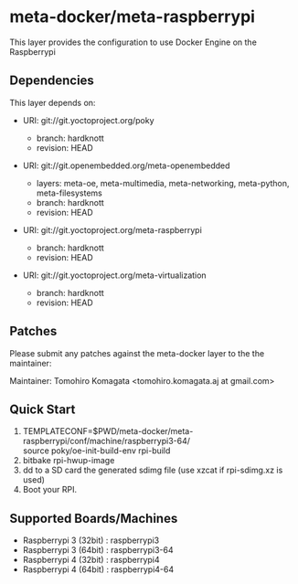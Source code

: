 # meta-docker/meta-raspberrypi

This layer provides the configuration to use Docker Engine on the Raspberrypi

## Dependencies

This layer depends on:

* URI: git://git.yoctoproject.org/poky
  * branch: hardknott
  * revision: HEAD

* URI: git://git.openembedded.org/meta-openembedded
  * layers: meta-oe, meta-multimedia, meta-networking, meta-python, meta-filesystems
  * branch: hardknott
  * revision: HEAD

* URI: git://git.yoctoproject.org/meta-raspberrypi
  * branch: hardknott
  * revision: HEAD

* URI: git://git.yoctoproject.org/meta-virtualization
  * branch: hardknott
  * revision: HEAD

## Patches

Please submit any patches against the meta-docker layer to the the maintainer:

Maintainer: Tomohiro Komagata <tomohiro.komagata.aj at gmail.com>

## Quick Start

1. TEMPLATECONF=$PWD/meta-docker/meta-raspberrypi/conf/machine/raspberrypi3-64/ \
   source poky/oe-init-build-env rpi-build
2. bitbake rpi-hwup-image
3. dd to a SD card the generated sdimg file (use xzcat if rpi-sdimg.xz is used)
4. Boot your RPI.

## Supported Boards/Machines

- Raspberrypi 3 (32bit) : raspberrypi3
- Raspberrypi 3 (64bit) : raspberrypi3-64
- Raspberrypi 4 (32bit) : raspberrypi4
- Raspberrypi 4 (64bit) : raspberrypi4-64
